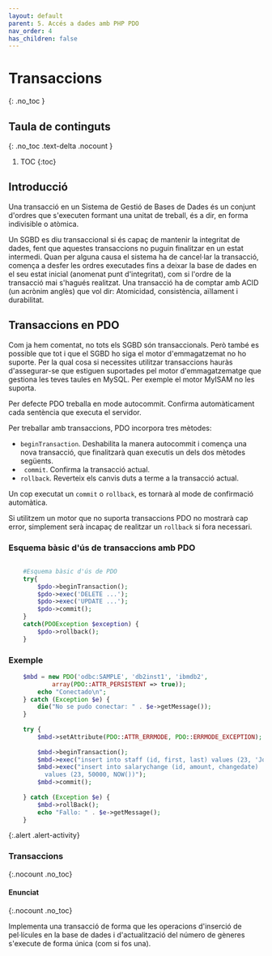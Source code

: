 ```yaml
---
layout: default
parent: 5. Accés a dades amb PHP PDO
nav_order: 4
has_children: false
---
```


# Transaccions
{: .no_toc }

## Taula de continguts
{: .no_toc .text-delta  .nocount }

1. TOC
{:toc}

## Introducció

Una transacció en un Sistema de Gestió de Bases de Dades és un conjunt
d'ordres que s'executen formant una unitat de treball, és a dir, en
forma indivisible o atòmica.

Un SGBD es diu transaccional si és capaç de mantenir la integritat de
dades, fent que aquestes transaccions no puguin finalitzar en un estat
intermedi. Quan per alguna causa el sistema ha de cancel·lar la
transacció, comença a desfer les ordres executades fins a deixar la base
de dades en el seu estat inicial (anomenat punt d'integritat), com si
l'ordre de la transacció mai s'hagués realitzat. Una transacció ha de
comptar amb ACID (un acrònim anglès) que vol dir: Atomicidad,
consistència, aïllament i durabilitat.

## Transaccions en PDO

Com ja hem comentat, no tots els SGBD són transaccionals. Però també es
possible que tot i que el SGBD ho siga el motor d'emmagatzemat no ho
suporte. Per la qual cosa si necessites utilitzar transaccions hauràs
d'assegurar-se que estiguen suportades pel motor d'emmagatzematge que
gestiona les teves taules en MySQL. Per exemple el motor MyISAM no les
suporta.

Per defecte PDO treballa en mode autocommit. Confirma automàticament
cada sentència que executa el servidor.

Per treballar amb transaccions, PDO incorpora tres mètodes:

  - `beginTransaction`. Deshabilita la manera autocommit i comença una
    nova transacció, que finalitzarà quan executis un dels dos mètodes  
    següents.
  - ` commit`. Confirma la transacció actual.
  - `rollback`. Reverteix els canvis duts a terme a la transacció
    actual.

Un cop executat un `commit` o `rollback`, es tornarà al mode de
confirmació automàtica.

Si utilitzem un motor que no suporta transaccions PDO no mostrarà cap
error, simplement serà incapaç de realitzar un `rollback` si fora
necessari.

### Esquema bàsic d'ús de transaccions amb PDO

```php

    #Esquema bàsic d'ús de PDO
    try{ 
        $pdo->beginTransaction(); 
        $pdo->exec('DELETE ...'); 
        $pdo->exec('UPDATE ...'); 
        $pdo->commit(); 
    }
    catch(PDOException $exception) { 
        $pdo->rollback(); 
    }
```

### Exemple

```php
    $mbd = new PDO('odbc:SAMPLE', 'db2inst1', 'ibmdb2',
            array(PDO::ATTR_PERSISTENT => true));
        echo "Conectado\n";
    } catch (Exception $e) {
        die("No se pudo conectar: " . $e->getMessage());
    }
    
    try {
        $mbd->setAttribute(PDO::ATTR_ERRMODE, PDO::ERRMODE_EXCEPTION);
    
        $mbd->beginTransaction();
        $mbd->exec("insert into staff (id, first, last) values (23, 'Joe', 'Bloggs')");
        $mbd->exec("insert into salarychange (id, amount, changedate) 
          values (23, 50000, NOW())");
        $mbd->commit();
    
    } catch (Exception $e) {
        $mbd->rollBack();
        echo "Fallo: " . $e->getMessage();
    }
```



{:.alert .alert-activity}
<div markdown="1" class="activity">

### Transaccions
{:.nocount .no_toc}

#### Enunciat
{:.nocount .no_toc}

Implementa una transacció de forma que les operacions d'inserció de pel·lícules en la base de dades
i d'actualització del número de gèneres s'execute de forma única (com si fos una).
</div>    
 

